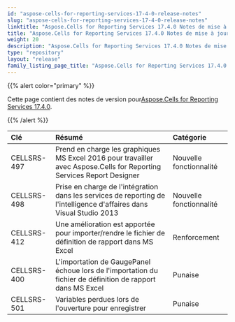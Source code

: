 ```yaml
---
id: "aspose-cells-for-reporting-services-17-4-0-release-notes"
slug: "aspose-cells-for-reporting-services-17-4-0-release-notes"
linktitle: "Aspose.Cells for Reporting Services 17.4.0 Notes de mise à jour"
title: "Aspose.Cells for Reporting Services 17.4.0 Notes de mise à jour"
weight: 20
description: "Aspose.Cells for Reporting Services 17.4.0 Notes de mise à jour – the latest updates and fixes."
type: "repository"
layout: "release"
family_listing_page_title: "Aspose.Cells for Reporting Services 17.4.0 Notes de mise à jour"
---
```

{{% alert color="primary" %}} 

 Cette page contient des notes de version pour[Aspose.Cells for Reporting Services 17.4.0](https://releases.aspose.com/cells/reportingservices/new-releases/-aspose.cells-for-reporting-services-17.4.0/).

{{% /alert %}} 

|**Clé**|**Résumé**|**Catégorie**|
|:- |:- |:- |
|CELLSRS-497|Prend en charge les graphiques MS Excel 2016 pour travailler avec Aspose.Cells for Reporting Services Report Designer|Nouvelle fonctionnalité|
|CELLSRS-498|Prise en charge de l'intégration dans les services de reporting de l'intelligence d'affaires dans Visual Studio 2013|Nouvelle fonctionnalité|
|CELLSRS-412|Une amélioration est apportée pour importer/rendre le fichier de définition de rapport dans MS Excel|Renforcement|
|CELLSRS-400|L'importation de GaugePanel échoue lors de l'importation du fichier de définition de rapport dans MS Excel|Punaise|
|CELLSRS-501|Variables perdues lors de l'ouverture pour enregistrer|Punaise|

